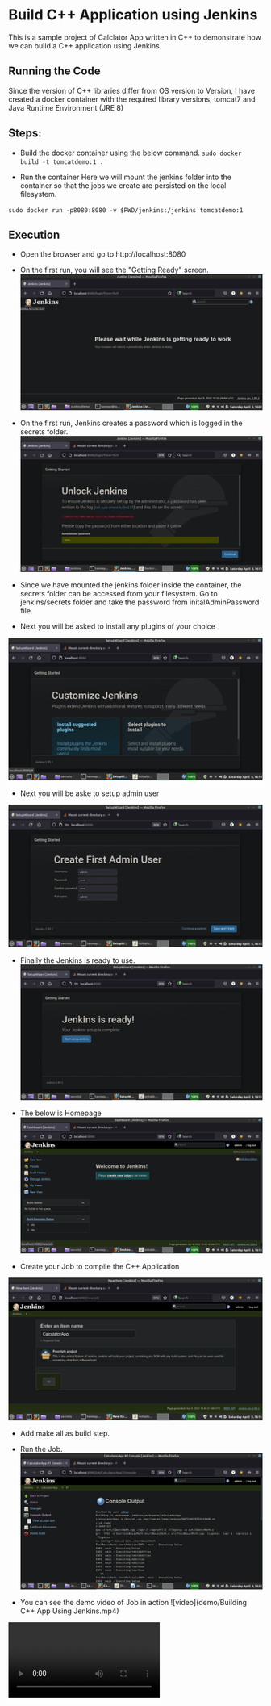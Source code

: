 # Build C++ Application using Jenkins

This is a sample project of Calclator App written in C++ to demonstrate how we can build a C++ application using Jenkins.


## Running the Code
Since the version of C++ libraries differ from OS version to Version, I have created a docker container with the required library versions, tomcat7 and Java Runtime Environment (JRE 8)


## Steps:

* Build the docker container using the below command.
`sudo docker build -t tomcatdemo:1 .`

* Run the container
Here we will mount the jenkins folder into the container so that the jobs we create are persisted on the local filesystem.

`sudo docker run -p8080:8080 -v $PWD/jenkins:/jenkins tomcatdemo:1 `

## Execution

* Open the browser and go to 
http://localhost:8080

* On the first run, you will see the "Getting Ready" screen.
![initial screen](demo/1.initial-screen.png)

* On the first run, Jenkins creates a password which is logged in the secrets folder.
![unlock](demo/2.unlock.png)

* Since we have mounted the jenkins folder inside the container, the secrets folder can be accessed from your filesystem. Go to jenkins/secrets folder and take the password from initalAdminPassword file.

* Next you will be asked to install any plugins of your choice

![plugins](demo/3.plugin.png)

* Next you will be aske to setup admin user

![setup-admin](demo/4.admin.png)

* Finally the Jenkins is ready to use.
![ready](demo/5.ready.png)

* The below is Homepage
![homepage](demo/6.homepage.png)

* Create your Job to compile the C++ Application

![create-job](demo/7.createJob.png)

* Add make all as build step.

* Run the Job.
![build](demo/8.build.png)

* You can see the demo video of Job in action
![video](demo/Building C++ App Using Jenkins.mp4)

![presentation-video](https://raw.githubusercontent.com/quest-svit/JenkinsDemo/main/demo/Building%20C%2B%2B%20App%20Using%20Jenkins.mp4)

